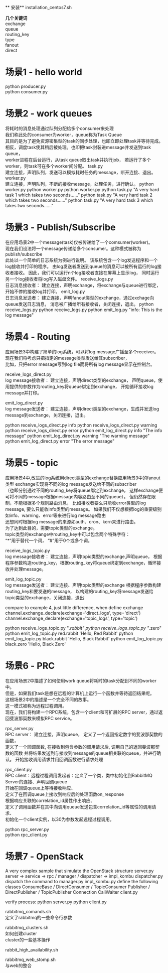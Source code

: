 ** 安装**
installation_centos7.sh   

**几个关键词**     
exchange   
queue   
routing_key   
type   
    fanout   
    direct   


# 场景1 - hello world  
python producer.py  
python consumer.py  


# 场景2 - work queues  
将耗时的消息处理通过队列分配给多个consumer来处理   
我们称此处的consumer为worker，queue称为Task Queue   
其目的是为了避免资源密集型的task的同步处理，也即立即处理task并等待完成。    
相反，调度task使其稍后被处理。也即把task封装进message并发送到task queue，   
worker进程在后台运行，从task queue取出task并执行job，
若运行了多个worker，则task可在多个worker间分配。
task.py   
建立连接，声明队列，发送可以模拟耗时任务的message，断开连接、退出。   
worker.py   
建立连接，声明队列，不断的接收message，处理任务，进行确认。
python worker.py
python worker.py
python worker.py
python task.py "A very hard task 1 which takes two seconds......"
python task.py "A very hard task 2 which takes two seconds......"
python task.py "A very hard task 3 which takes two seconds......"



# 场景3 - Publish/Subscribe
在应用场景2中一个message(task)仅被传递给了一个comsumer(worker)。   
现在我们设法将一个message传递给多个consumer。这种模式被称为publish/subscribe   
此处以一个简单的日志系统为例进行说明。
该系统包含一个log发送程序和一个log接收并打印的程序。
由log发送者发送到queue的消息可以被所有运行的log接收者接收。
因此，我们可以运行n个log接收者直接在屏幕上显示log，
同时运行另一个log接收者将log写入磁盘文件。
receive_logs.py   
日志消息接收者：
建立连接，声明exchange，将exchange与queue进行绑定，开始不停的接收log并打印。
emit_log.py   
日志消息发送者：
建立连接，声明fanout类型的exchange，通过exchage向queue发送日志消息，
消息被广播给所有接收者，关闭连接，退出。
python receive_logs.py
python receive_logs.py
python emit_log.py "info: This is the log message"   



# 场景4 - Routing    
应用场景3中构建了简单的log系统，可以将log message广播至多个receiver。     
现在我们将考虑只把指定的message类型发送给其subscriber，   
比如，只把error message写到log file而将所有log message显示在控制台。

receive_logs_direct.py   
log message接收者：
建立连接，声明direct类型的exchange，
声明queue，使用提供的参数作为routing_key将queue绑定到exchange，
开始循环接收log message并打印。

emit_log_direct.py   
log message发送者：
建立连接，声明direct类型的exchange，生成并发送log message到exchange，关闭连接，退出。

python receive_logs_direct.py info
python receive_logs_direct.py warning
python receive_logs_direct.py error
python emit_log_direct.py info "The info message"
python emit_log_direct.py warning "The warning message"
python emit_log_direct.py error "The error message"



# 场景5 - topic   
应用场景4中,改进的log系统用direct类型的exchange替换应用场景3中的fanout类型
exchange实现将不同的log message发送给不同的subscriber   
（也即分别通过不同的routing_key将queue绑定到exchange，
这样exchange便可将不同的message根据message内容路由至不同的queue）。
但仍然存在限制，不能根据多个规则路由消息，
比如接收者要么只能收error类型的log message, 要么只能收info类型的message。
如果我们不仅想根据log的重要级别如info、warning、error等来进行log message路由    
还想同时根据log message的来源如auth、cron、kern来进行路由。   
为了达到此目的，需要topic类型的exchange。   
topic类型的exchange中routing_key中可以包含两个特殊字符：   
“*”用于替代一个词，
“#”用于0个或多个词。

receive_logs_topic.py   
log message接收者：
建立连接，声明topic类型的exchange,声明queue，
根据程序参数构造routing_key，根据routing_key将queue绑定到exchange，循环接收并处理message。

emit_log_topic.py   
log message发送者：
建立连接、声明topic类型的exchange
根据程序参数构建routing_key和要发送的message，
以构建的routing_key将message发送给topic类型的exchange，关闭连接，退出

compare to example 4, just little difference, when define exchange
channel.exchange_declare(exchange='direct_logs',
                         type='direct')
channel.exchange_declare(exchange='topic_logs',
                         type='topic')

python receive_logs_topic.py "*.rabbit"
python receive_logs_topic.py "*.zero"
python emit_log_topic.py red.rabbit 'Hello, Red Rabbit'
python emit_log_topic.py black.rabbit 'Hello, Black Rabbit'
python emit_log_topic.py black.zero 'Hello, Black Zero'



# 场景6 - PRC   
在应用场景2中描述了如何使用work queue将耗时的task分配到不同的worker中。   
但是，如果我们task是想在远程的计算机上运行一个函数并等待返回结果呢。   
这根场景2中的描述是一个完全不同的故事。   
这一模式被称为远程过程调用。   
现在，我们将构建一个RPC系统，包含一个client和可扩展的RPC server，通过返回斐波那契数来模拟RPC service。

rpc_server.py   
RPC server：
建立连接，声明queue，
定义了一个返回指定数字的斐波那契数的函数，   
定义了一个回调函数, 在接收到包含参数的调用请求后, 调用自己的返回斐波那契数的函数
并将结果发送到与接收到message的queue相关联的queue，并进行确认。
开始接收调用请求并用回调函数进行请求处理

rpc_client.py   
RPC client：远程过程调用发起者：定义了一个类，类中初始化到RabbitMQ Server的连接、声明回调queue   
开始在回调queue上等待接收响应、   
定义了在回调queue上接收到响应后的处理函数on_response   
根据响应关联的correlation_id属性作出响应、   
定义了调用函数并在其中向调用queue发送包含correlation_id等属性的调用请求、   
初始化一个client实例，以30为参数发起远程过程调用。

python rpc_server.py   
python rpc_client.py   



# 场景7 - OpenStack
A very complex sample that simulate the OpenStack structure
server.py
    server -> service -> rpc / manager / dispatcher -> impl_kombu
dispatcher.py
    dispatch the command to manager.py
impl_kombu.py
    define the following classes
    ConsumeBase / DirectConsumer / TopicConsumer
    Publisher / DirectPublisher / TopicPublisher
    Connection
    CallWaiter
client.py

verify process:
python server.py
python client.py



rabbitmq_comands.sh   
    定义了rabbitmq的一些命令行参数   


rabbitmq_clusters.sh   
    如何创建cluster   
    cluster的一些基本操作   


rabbit_high_availability.sh   


rabbitmq_web_stomp.sh   
    与web的整合   


